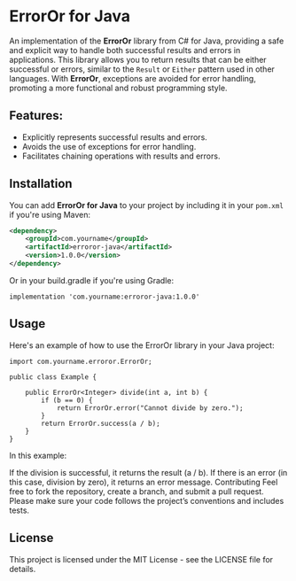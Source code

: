 # ErrorOr for Java

An implementation of the **ErrorOr** library from C# for Java, providing a safe and explicit way to handle both successful results and errors in applications. This library allows you to return results that can be either successful or errors, similar to the `Result` or `Either` pattern used in other languages. With **ErrorOr**, exceptions are avoided for error handling, promoting a more functional and robust programming style.

## Features:
- Explicitly represents successful results and errors.
- Avoids the use of exceptions for error handling.
- Facilitates chaining operations with results and errors.

## Installation

You can add **ErrorOr for Java** to your project by including it in your `pom.xml` if you're using Maven:

```xml
<dependency>
    <groupId>com.yourname</groupId>
    <artifactId>erroror-java</artifactId>
    <version>1.0.0</version>
</dependency>
```
Or in your build.gradle if you're using Gradle:
```code
implementation 'com.yourname:erroror-java:1.0.0'
```
## Usage
Here's an example of how to use the ErrorOr library in your Java project:
```code
import com.yourname.erroror.ErrorOr;

public class Example {

    public ErrorOr<Integer> divide(int a, int b) {
        if (b == 0) {
            return ErrorOr.error("Cannot divide by zero.");
        }
        return ErrorOr.success(a / b);
    }
}
```
In this example:

If the division is successful, it returns the result (a / b).
If there is an error (in this case, division by zero), it returns an error message.
Contributing
Feel free to fork the repository, create a branch, and submit a pull request. Please make sure your code follows the project’s conventions and includes tests.

## License
This project is licensed under the MIT License - see the LICENSE file for details.
